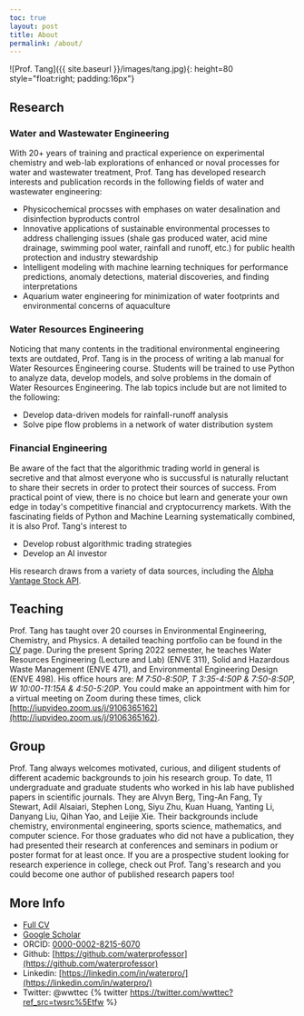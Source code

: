 ```yaml
---
toc: true
layout: post
title: About
permalink: /about/
---
```

![Prof. Tang]({{ site.baseurl }}/images/tang.jpg){: height=80 style="float:right; padding:16px"}
## Research
### Water and Wastewater Engineering
With 20+ years of training and practical experience on experimental chemistry and web-lab explorations of enhanced or noval processes for water and wastewater treatment, Prof. Tang has developed research interests and publication records in the following fields of water and wastewater engineering: 

- Physicochemical procsses with emphases on water desalination and disinfection byproducts control
- Innovative applications of sustainable environmental processes to address challenging issues (shale gas produced water, acid mine drainage, swimming pool water, rainfall and runoff, etc.) for public health protection and industry stewardship
- Intelligent modeling with machine learning techniques for performance predictions, anomaly detections, material discoveries, and finding interpretations
- Aquarium water engineering for minimization of water footprints and environmental concerns of aquaculture

### Water Resources Engineering
Noticing that many contents in the traditional environmental engineering texts are outdated, Prof. Tang is in the process of writing a lab manual for Water Resources Engineering course. Students will be trained to use Python to analyze data, develop models, and solve problems in the domain of Water Resources Engineering. The lab topics include but are not limited to the following: 

- Develop data-driven models for rainfall-runoff analysis
- Solve pipe flow problems in a network of water distribution system

### Financial Engineering

Be aware of the fact that the algorithmic trading world in general is secretive and that almost everyone who is succussful is naturally reluctant to share their secrets in order to protect their sources of success. From practical point of view, there is no choice but learn and generate your own edge in today's competitive financial and cryptocurrency markets. With the fascinating fields of Python and Machine Learning systematically combined, it is also Prof. Tang's interest to  

- Develop robust algorithmic trading strategies
- Develop an AI investor

His research draws from a variety of data sources, including the [Alpha Vantage Stock API](https://www.alphavantage.co). 

## Teaching

Prof. Tang has taught over 20 courses in Environmental Engineering, Chemistry, and Physics. A detailed teaching portfolio can be found in the [CV](/web/cv/) page. During the present Spring 2022 semester, he teaches Water Resources Engineering (Lecture and Lab) (ENVE 311), Solid and Hazardous Waste Management (ENVE 471), and Environmental Engineering Design (ENVE 498). His office hours are: *M 7:50-8:50P, T 3:35-4:50P & 7:50-8:50P, W 10:00-11:15A & 4:50-5:20P*. You could make an appointment with him for a virtual meeting on Zoom during these times, click [http://iupvideo.zoom.us/j/9106365162](http://iupvideo.zoom.us/j/9106365162). 

## Group

Prof. Tang always welcomes motivated, curious, and diligent students of different academic backgrounds to join his research group. To date, 11 undergraduate and graduate students who worked in his lab have published papers in scientific journals. They are Alvyn Berg, Ting-An Fang, Ty Stewart, Adil Alsaiari, Stephen Long, Siyu Zhu, Kuan Huang, Yanting Li, Danyang Liu, Qihan Yao, and Leijie Xie. Their backgrounds include chemistry, environmental engineering, sports science, mathematics, and computer science. For those graduates who did not have a publication, they had presented their research at conferences and seminars in podium or poster format for at least once. If you are a prospective student looking for research experience in college, check out Prof. Tang's research and you could become one author of published research papers too! 

## More Info
- [Full CV](/web/cv/)
- [Google Scholar](https://scholar.google.com/citations?user=K4iViX0AAAAJ&hl=en)
- ORCID: [0000-0002-8215-6070](https://orcid.org/0000-0002-8215-6070)
- Github: [https://github.com/waterprofessor](https://github.com/waterprofessor)
- Linkedin: [https://linkedin.com/in/waterpro/](https://linkedin.com/in/waterpro/)
- Twitter: @wwttec
{% twitter https://twitter.com/wwttec?ref_src=twsrc%5Etfw %}
